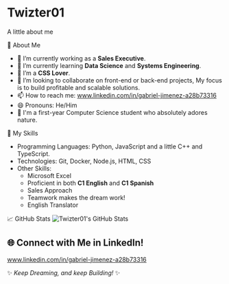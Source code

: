 # Twizter01
A little about me


🌟 About Me
- 🔭 I’m currently working as a **Sales Executive**.
- 🌱 I’m currently learning **Data Science** and **Systems Engineering**.
- 🎨 I’m a **CSS Lover**.
- 👯 I’m looking to collaborate on front-end or back-end projects, My focus is to build profitable and scalable solutions.
- 📫 How to reach me: www.linkedin.com/in/gabriel-jimenez-a28b73316
- 😄 Pronouns: He/Him
- 🚀 I'm a first-year Computer Science student who absolutely adores nature.

🚀 My Skills
- Programming Languages: Python, JavaScript and a little C++ and TypeScript.
- Technologies: Git, Docker, Node.js, HTML, CSS
- Other Skills:
  - Microsoft Excel
  - Proficient in both **C1 English** and **C1 Spanish**
  - Sales Approach
  - Teamwork makes the dream work!
  - English Translator

📈 GitHub Stats
![Twizter01's GitHub Stats](https://github-readme-stats.vercel.app/api?username=Twizter01&show_icons=true&theme=radical)

## 🌐 Connect with Me in LinkedIn!

www.linkedin.com/in/gabriel-jimenez-a28b73316

✨ *Keep Dreaming, and keep Building!* ✨

